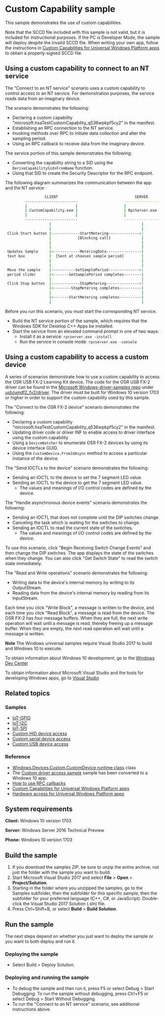 ﻿<!---
  category: PlatformArchitecture
  samplefwlink: http://go.microsoft.com/fwlink/p/?LinkId=846904
--->

# Custom Capability sample

This sample demonstrates the use of custom capabilities.

Note that the SCCD file included with this sample is not valid,
but it is included for instructional purposes.
If the PC is Developer Mode, the sample will deploy despite the invalid SCCD file.
When writing your own app, follow the instructions in
[Custom Capabilities for Universal Windows Platform apps](https://msdn.microsoft.com/windows/hardware/drivers/devapps/custom-capabilities-for-universal-windows-platform-apps)
to obtain a properly-signed SCCD file.

## Using a custom capability to connect to an NT service

The "Connect to an NT service" scenario uses a custom capability
to control access to an NT service.
For demonstration purposes, the service reads data from an imaginary device.

The scenario demonstrates the following:

- Declaring a custom capability "microsoft.hsaTestCustomCapability_q536wpkpf5cy2" in the manifest.
- Establishing an RPC connection to the NT service.
- Invoking methods over RPC to initiate data collection and alter the sampling period.
- Using an RPC callback to receive data from the imaginary device.

The service portion of this sample demonstrates the following:

- Converting the capability string to a SID using the `DeriveCapabilitySidsFromName` function.
- Using that SID to create the Security Descriptor for the RPC endpoint.

The following diagram summarizes the communication between the app and the NT service:

```sh                     
                  CLIENT                                   SERVER
         ------------------------                     -----------------
         |                      |                     |               |
         | CustomCapability.exe |                     | RpcServer.exe |
         |                      |                     |               |
         ------------------------                     -----------------
                    |                                         |
                    |                                         |
 Click Start button |-------------StartMetering-------------->|
                    |            [Blocking call]              |
                    |                                         |
                    |                                         |
 Updates Sample     |<------------MeteringData----------------|
 text box           |  [Sent at choosen sample period]        |
                    |                                         |
                    |                                         |
 Move the sample    |-----------SetSamplePeriod-------------->|
 period slider      |<-------SetSamplePeriod completes--------|
                    |                                         |
 Click Stop button  |-------------StopMetering--------------->|
                    |<--------StopMetering completes----------|
                    |                                         |
                    |<-------StartMetering completes----------|
                    |                                         |
```

Before you run this scenario, you must start the corresponding NT service.

* Build the NT service portion of the sample, which requires that the Windows SDK for Desktop C++ Apps be installed.
* Start the service from an elevated command prompt in one of two ways:
  * Install it as a service: `rpcserver.exe -install`
  * Run the service in console mode: `rpcserver.exe -console`

## Using a custom capability to access a custom device

A series of scenarios demonstrate how to use a custom capability to access the
OSR USB FX-2 Learning Kit device.
The code for the OSR USB FX-2 driver can be found in the
[Microsoft Windows-driver-samples repo](https://github.com/Microsoft/Windows-driver-samples/)
under
[usb/umdf2_fx2/driver](https://github.com/Microsoft/Windows-driver-samples/tree/master/usb/umdf2_fx2/driver).
The driver must be built for Windows 10 version 1703 or higher in order to support
the custom capability used by this sample.

The "Connect to the OSR FX-2 device" scenario demonstrates the following:

- Declaring a custom capability "microsoft.hsaTestCustomCapability_q536wpkpf5cy2" in the manifest.
- Updating driver code or driver INF to enable access to driver interface using the custom capability   
- Using a `DeviceWatcher` to enumerate OSR FX-2 devices by using its device interface GUID.
- Using the `CustomDevice.FromIdAsync` method to access a particular instance of the device.

The "Send IOCTLs to the device" scenario demonstrates the following:

- Sending an IOCTL to the device to set the 7 segment LED value.
- Sending an IOCTL to the device to get the 7 segment LED value.
  - The values and meanings of I/O control codes are defined by the device.

The "Handle asynchronous device events" scenario demonstrates the following:

- Sending an IOCTL that does not complete until the DIP switches change.
- Canceling the task which is waiting for the switches to change.
- Sending an IOCTL to read the current state of the switches.
  - The values and meanings of I/O control codes are defined by the device.

To use this scenario, click "Begin Receiving Switch Change Events" and then
change the DIP switches. The app displays the state of the switches when they
change. You can also click "Get Switch State" to read the switch state immediately.

The "Read and Write operations" scenario demonstrates the following:

- Writing data to the device's internal memory by writing to its OutputStream.
- Reading data from the device's internal memory by reading from its InputStream.

Each time you click "Write Block", a message is written to the device,
and each time you click "Read Block", a message is read from the device.
The OSR FX-2 has four message buffers.
When they are full, the next write operation will wait until a message is read,
thereby freeing up a message buffer.
When they are empty, the next read operation will wait until a message is written.

**Note** The Windows universal samples require Visual Studio 2017 to build and Windows 10 to execute.
 
To obtain information about Windows 10 development, go to the [Windows Dev Center](http://go.microsoft.com/fwlink/?LinkID=532421)

To obtain information about Microsoft Visual Studio and the tools for developing Windows apps, go to [Visual Studio](http://go.microsoft.com/fwlink/?LinkID=532422)

## Related topics

### Samples

* [IoT-GPIO](/Samples/IoT-GPIO)
* [IoT-I2C](/Samples/IoT-I2C)
* [IoT-SPI](/Samples/IoT-SPI)
* [Custom HID device access](/Samples/CustomHidDeviceAccess)
* [Custom serial device access](/Samples/CustomSerialDeviceAccess)
* [Custom USB device access](/Samples/CustomUsbDeviceAccess)

### Reference

* [Windows.Devices.Custom.CustomDevice runtime class](https://msdn.microsoft.com/library/windows/apps/windows.devices.custom.customdevice.aspx) class
* The [Custom driver access sample](https://code.msdn.microsoft.com/windowsapps/Custom-device-access-sample-43bde679)
  sample has been converted to a Windows 10 app.
* [How to use RPC callbacks](https://support.microsoft.com/kb/96781)
* [Custom Capabilities for Universal Windows Platform apps](https://msdn.microsoft.com/windows/hardware/drivers/devapps/custom-capabilities-for-universal-windows-platform-apps)
* [Hardware access for Universal Windows Platform apps](https://msdn.microsoft.com/windows/hardware/drivers/devapps/hardware-access-for-universal-windows-platform-apps)
## System requirements

**Client:** Windows 10 version 1703

**Server:** Windows Server 2016 Technical Preview

**Phone:** Windows 10 version 1703

## Build the sample

1. If you download the samples ZIP, be sure to unzip the entire archive, not just the folder with the sample you want to build. 
2. Start Microsoft Visual Studio 2017 and select **File** \> **Open** \> **Project/Solution**.
3. Starting in the folder where you unzipped the samples, go to the Samples subfolder, then the subfolder for this specific sample, then the subfolder for your preferred language (C++, C#, or JavaScript). Double-click the Visual Studio 2017 Solution (.sln) file.
4. Press Ctrl+Shift+B, or select **Build** \> **Build Solution**.

## Run the sample

The next steps depend on whether you just want to deploy the sample or you want to both deploy and run it.

### Deploying the sample

- Select Build > Deploy Solution. 

### Deploying and running the sample

- To debug the sample and then run it, press F5 or select Debug >  Start Debugging. To run the sample without debugging, press Ctrl+F5 or select Debug > Start Without Debugging. 
- To run the "Connect to an NT service" scenario, see additional instructions above.
